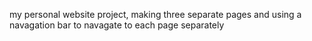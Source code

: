 my personal website project, making three separate pages and using a navagation bar to navagate to each page separately